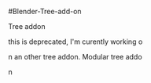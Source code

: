 #Blender-Tree-add-on

Tree addon

this is deprecated, I'm curently working o

n an other tree addon. Modular tree addo

n
